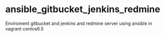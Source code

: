 # ansible_gitbucket_jenkins_redmine
Enviroment  gitbucket and jenkins and redmine server using ansible in vagrant centos6.5
